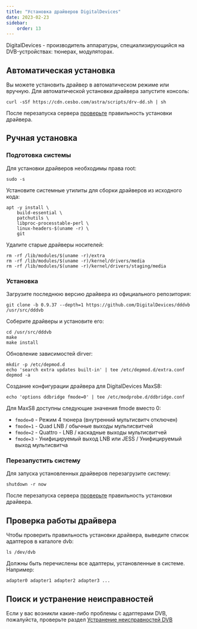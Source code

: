 ```yaml
---
title: "Установка драйверов DigitalDevices"
date: 2023-02-23
sidebar:
    order: 13
---
```


DigitalDevices - производитель аппаратуры, специализирующийся на DVB-устройствах: тюнерах, модуляторах.

## Автоматическая установка[](/ru/misc/tools-and-utilities/dd-driver#auto-installation)

Вы можете установить драйвер в автоматическом режиме или вручную. Для автоматической установки драйвера запустите консоль:

```
curl -sSf https://cdn.cesbo.com/astra/scripts/drv-dd.sh | sh
```

После перезапуска сервера [проверьте](/ru/misc/tools-and-utilities/dd-driver#check-driver) правильность установки драйвера.

## Ручная установка[](/ru/misc/tools-and-utilities/dd-driver#manual-installation)

### Подготовка системы

Для установки драйверов необходимы права root:

```
sudo -s
```

Установите системные утилиты для сборки драйверов из исходного кода:

```
apt -y install \
    build-essential \
    patchutils \
    libproc-processtable-perl \
    linux-headers-$(uname -r) \
    git
```

Удалите старые драйверы носителей:

```
rm -rf /lib/modules/$(uname -r)/extra
rm -rf /lib/modules/$(uname -r)/kernel/drivers/media
rm -rf /lib/modules/$(uname -r)/kernel/drivers/staging/media
```

### Установка

Загрузите последнюю версию драйвера из официального репозитория:

```
git clone -b 0.9.37 --depth=1 https://github.com/DigitalDevices/dddvb /usr/src/dddvb
```

Соберите драйверы и установите его:

```
cd /usr/src/dddvb
make
make install
```

Обновление зависимостей dirver:

```
mkdir -p /etc/depmod.d
echo 'search extra updates built-in' | tee /etc/depmod.d/extra.conf
depmod -a
```

Создание конфигурации драйвера для DigitalDevices MaxS8:

```
echo 'options ddbridge fmode=0' | tee /etc/modprobe.d/ddbridge.conf
```

Для MaxS8 доступны следующие значения fmode вместо 0:

- `fmode=0` - Режим 4 тюнера (внутренний мультисвитч отключен)
- `fmode=1` - Quad LNB / обычные выходы мультисвитчей
- `fmode=2` - Quattro - LNB / каскадные выходы мультисвитчей
- `fmode=3` - Унифицируемый выход LNB или JESS / Унифицируемый выход мультисвитча

### Перезапустить систему

Для запуска установленных драйверов перезагрузите систему:

```
shutdown -r now
```

После перезапуска сервера [проверьте](/ru/misc/tools-and-utilities/dd-driver#check-driver) правильность установки драйвера.

## Проверка работы драйвера[](/ru/misc/tools-and-utilities/dd-driver#check-driver)

Чтобы проверить правильность установки драйвера, выведите список адаптеров в каталоге dvb:

```
ls /dev/dvb
```

Должны быть перечислены все адаптеры, установленные в системе. Например:

```
adapter0 adapter1 adapter2 adapter3 ...
```

## Поиск и устранение неисправностей[](/ru/misc/tools-and-utilities/dd-driver#troubleshooting)

Если у вас возникли какие-либо проблемы с адаптерами DVB, пожалуйста, проверьте раздел [Устранение неисправностей DVB](/ru/misc/troubleshooting/dvb)
